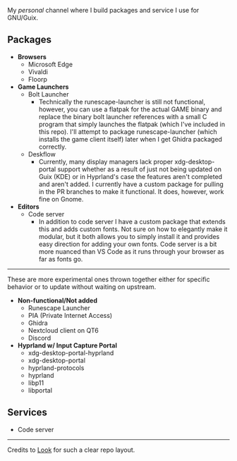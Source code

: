 My *personal* channel where I build packages and service I use for GNU/Guix.

## Packages
- **Browsers**
  - Microsoft Edge
  - Vivaldi
  - Floorp
- **Game Launchers**
  - Bolt Launcher
    - Technically the runescape-launcher is still not functional, however, you can use a flatpak for the actual GAME binary and replace the binary bolt launcher references with a small C program that simply launches the flatpak (which I've included in this repo). I'll attempt to package runescape-launcher (which installs the game client itself) later when I get Ghidra packaged correctly.
  - Deskflow
    - Currently, many display managers lack proper xdg-desktop-portal support whether as a result of just not being updated on Guix (KDE) or in Hyprland's case the features aren't completed and aren't added. I currently have a custom package for pulling in the PR branches to make it functional.
    It does, however, work fine on Gnome.
- **Editors**
  - Code server
    - In addition to code server I have a custom package that extends this and adds custom fonts. Not sure on how to elegantly make it modular, but it both allows you to simply install it and provides easy direction for adding your own fonts. Code server is a bit more nuanced than VS Code as it runs through your browser as far as fonts go.


---
These are more experimental ones thrown together either for specific behavior or to update without waiting on upstream.
- **Non-functional/Not added**
  - Runescape Launcher
  - PIA (Private Internet Access)
  - Ghidra
  - Nextcloud client on QT6
  - Discord
- **Hyprland w/ Input Capture Portal**
    - xdg-desktop-portal-hyprland
    - xdg-desktop-portal
    - hyprland-protocols
    - hyprland
    - libp11
    - libportal

## Services
- Code server

---

Credits to [Look](https://codeberg.org/look/saayix) for such a clear repo layout.